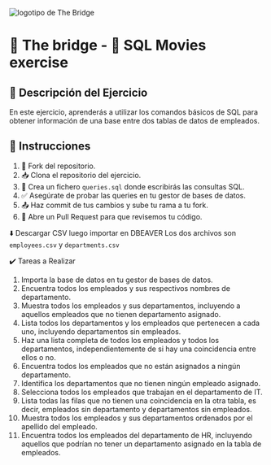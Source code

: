 ![logotipo de The Bridge](https://user-images.githubusercontent.com/27650532/77754601-e8365180-702b-11ea-8bed-5bc14a43f869.png "logotipo de The Bridge")

# 🚀 The bridge - 🎥 SQL Movies exercise

## 📝 Descripción del Ejercicio
En este ejercicio, aprenderás a utilizar los comandos básicos de SQL para obtener información de una base entre dos tablas de datos de empleados.

## 📖 Instrucciones

1. 🍴 Fork del repositorio.
2. 📥 Clona el repositorio del ejercicio.
3. 🎯 Crea un fichero `queries.sql` donde escribirás las consultas SQL.
4. ✅ Asegúrate de probar las queries en tu gestor de bases de datos.
5. 📤 Haz commit de tus cambios y sube tu rama a tu fork.
6. 📧 Abre un Pull Request para que revisemos tu código.

⬇️ Descargar CSV luego importar en DBEAVER
Los dos archivos son `employees.csv` y `departments.csv`

✔️ Tareas a Realizar
1. Importa la base de datos en tu gestor de bases de datos.
2. Encuentra todos los empleados y sus respectivos nombres de departamento.
3. Muestra todos los empleados y sus departamentos, incluyendo a aquellos empleados que no tienen departamento asignado.
4. Lista todos los departamentos y los empleados que pertenecen a cada uno, incluyendo departamentos sin empleados.
5. Haz una lista completa de todos los empleados y todos los departamentos, independientemente de si hay una coincidencia entre ellos o no.
6. Encuentra todos los empleados que no están asignados a ningún departamento.
7. Identifica los departamentos que no tienen ningún empleado asignado.
8. Selecciona todos los empleados que trabajan en el departamento de IT.
9. Lista todas las filas que no tienen una coincidencia en la otra tabla, es decir, empleados sin departamento y departamentos sin empleados.
10. Muestra todos los empleados y sus departamentos ordenados por el apellido del empleado.
11. Encuentra todos los empleados del departamento de HR, incluyendo aquellos que podrían no tener un departamento asignado en la tabla de empleados.

